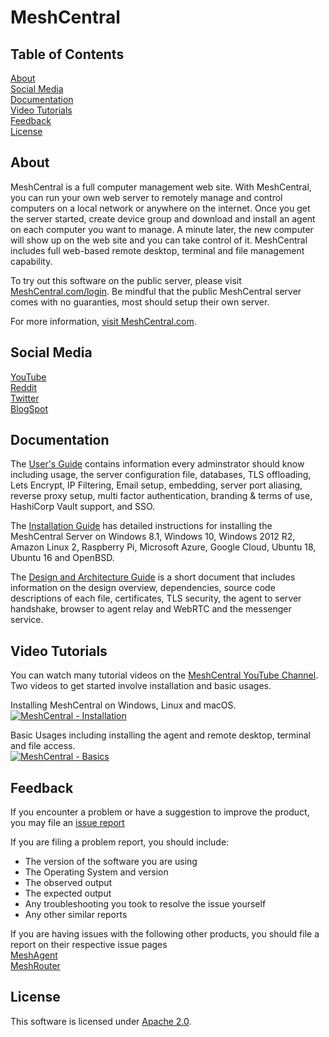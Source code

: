 # MeshCentral

## Table of Contents

[About](#about)  
[Social Media](#social-media)  
[Documentation](#documentation)  
[Video Tutorials](#video-tutorials)  
[Feedback](#feedback)  
[License](#license)

## About
MeshCentral is a full computer management web site. With MeshCentral, you can run your own web server to remotely manage and control computers on a local network or anywhere on the internet. Once you get the server started, create device group and download and install an agent on each computer you want to manage. A minute later, the new computer will show up on the web site and you can take control of it. MeshCentral includes full web-based remote desktop, terminal and file management capability.

To try out this software on the public server, please visit [MeshCentral.com/login](https://meshcentral.com/login). Be mindful that the public MeshCentral server comes with no guaranties, most should setup their own server.

For more information, [visit MeshCentral.com](https://www.meshcentral.com).

## Social Media
[YouTube](https://www.youtube.com/channel/UCJWz607A8EVlkilzcrb-GKg/videos)  
[Reddit](https://www.reddit.com/r/MeshCentral/)  
[Twitter](https://twitter.com/MeshCentral)  
[BlogSpot](https://meshcentral2.blogspot.com/)  

## Documentation
The [User's Guide](https://info.meshcentral.com/downloads/MeshCentral2/MeshCentral2UserGuide.pdf) contains information every adminstrator should know including usage, the server configuration file, databases, TLS offloading, Lets Encrypt, IP Filtering, Email setup, embedding, server port aliasing, reverse proxy setup, multi factor authentication, branding & terms of use, HashiCorp Vault support, and SSO.

The [Installation Guide](https://info.meshcentral.com/downloads/MeshCentral2/MeshCentral2InstallGuide.pdf) has detailed instructions for installing the MeshCentral Server on Windows 8.1, Windows 10, Windows 2012 R2, Amazon Linux 2, Raspberry Pi, Microsoft Azure, Google Cloud, Ubuntu 18, Ubuntu 16 and OpenBSD.

The [Design and Architecture Guide](https://info.meshcentral.com/downloads/MeshCentral2/MeshCentral2DesignArchitecture.pdf) is a short document that includes information on the design overview, dependencies, source code descriptions of each file, certificates, TLS security, the agent to server handshake, browser to agent relay and WebRTC and the messenger service.

## Video Tutorials
You can watch many tutorial videos on the [MeshCentral YouTube Channel](https://www.youtube.com/channel/UCJWz607A8EVlkilzcrb-GKg/videos). Two videos to get started involve installation and basic usages.

Installing MeshCentral on Windows, Linux and macOS.  
[![MeshCentral - Installation](https://img.youtube.com/vi/GsQbWZmRRAU/mqdefault.jpg)](https://www.youtube.com/watch?v=GsQbWZmRRAU)

Basic Usages including installing the agent and remote desktop, terminal and file access.  
[![MeshCentral - Basics](https://img.youtube.com/vi/D9Q7M7PdTg0/mqdefault.jpg)](https://www.youtube.com/watch?v=D9Q7M7PdTg0)

## Feedback
If you encounter a problem or have a suggestion to improve the product, you may file an [issue report](https://github.com/Ylianst/MeshCentral/issues/)

If you are filing a problem report, you should include:
* The version of the software you are using
* The Operating System and version
* The observed output
* The expected output
* Any troubleshooting you took to resolve the issue yourself
* Any other similar reports

If you are having issues with the following other products, you should file a report on their respective issue pages  
[MeshAgent](https://github.com/Ylianst/MeshAgent/issues)  
[MeshRouter](https://github.com/Ylianst/MeshCentralRouter/issues)

## License
This software is licensed under [Apache 2.0](https://www.apache.org/licenses/LICENSE-2.0).